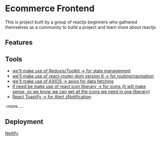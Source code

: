 # Ecommerce Frontend

This is project built by a group of reactjs beginners who gathered themselves as a community to build a project and learn more about reactjs

## Features


## Tools
- [we'll make use of Reduxjs/Toolkit -> for state management](https://redux-toolkit.js.org/introduction/getting-started)
- [we'll make use of react-router-dom version 6 -> for routing/navigation](https://reactrouter.com/docs/en/v6/getting-started/installation)
- [we'll make use of AXIOS -> axios for data fetching](https://axios-http.com/docs/intro)
- [if need be make use of react icon liberary -> for icons (it will make sense, so we know we can get all the icons we need in one liberary)](https://react-icons.github.io/react-icons/)
- [React Toastify -> for Alert zNotification](https://www.npmjs.com/package/react-toastify)

-more.....


## Deployment

[Netlify](https://www.netlify.com/)
